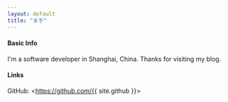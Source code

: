 ```yaml
---
layout: default
title: "关于"
---
```

#### Basic Info
I'm a software developer in Shanghai, China. Thanks for visiting my blog.

#### Links
GitHub: <https://github.com/{{ site.github }}>  
